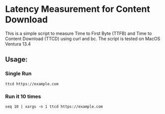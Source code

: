 # Latency Measurement for Content Download

This is a simple script to measure Time to First Byte (TTFB) and Time to Content Download (TTCD) using curl and bc. The script is tested on MacOS Ventura
 13.4

## Usage:

### Single Run
```
ttcd https://example.com
```
### Run it 10 times
```
seq 10 | xargs -n 1 ttcd https://example.com
```
